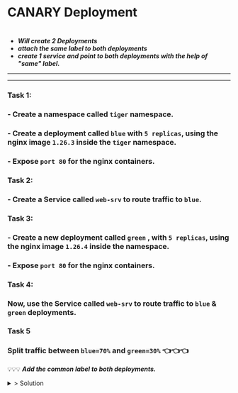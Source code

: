# **CANARY Deployment**

#
-  _**Will create 2 Deployments**_ 
- _**attach the same label to both deployments**_
- _**create 1 service and point to both deployments with the help of "same" label.**_
---
---
### Task 1:
### - Create a namespace called `tiger` namespace.
### - Create a deployment called `blue` with `5 replicas`, using the nginx image `1.26.3` inside the `tiger` namespace.
### - Expose `port 80` for the nginx containers.
### Task 2:
### - Create a Service called `web-srv` to route traffic to `blue`.
### Task 3:
### - Create a new deployment called `green` , with `5 replicas`, using the nginx image `1.26.4` inside the namespace.
### - Expose `port 80` for the nginx containers.
### Task 4:
### Now, use the Service called `web-srv` to route traffic to `blue` & `green` deployments.

### Task 5
### Split traffic between `blue=70%` and `green=30%`   👈👈👈

 💡💡💡 _**Add the common label to both deployments.**_

  <details>
<summary>> Solution</summary>


 <details>
<summary> Task 1:</summary>
```
Create a namespace called `tiger` namespace.
```
</details>
</details>
